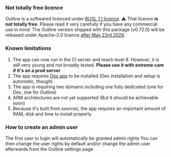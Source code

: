 ### Not totally free licence
Outline is a softwared licenced under [BUSL 1.1 licence](https://spdx.org/licenses/BUSL-1.1.html). 
⚠️ That licence **is not totally free**. Please read it very carefully if you have any commercial use in mind.
The Outline version shipped with this package (v0.72.0) will be released under Apache-2.0 licence [after May 23rd 2026](https://github.com/outline/outline/blob/151c2c731a94eefdda4e62f311308e9bd4615838/LICENSE).

### Known limitations

1. The app can now run in the CI server and reach level 8. However, it is still very young and not broadly tested. **Please use it with extreme care if it's on a prod server**
2. The app requires [Dex app](https://github.com/YunoHost-apps/dex_ynh) to be installed (Dex installation and setup is automatic, though)
3. The app is requiring two domains including one fully dedicated (one for Dex, one for Outline)
4. ARM architectures are not yet supported (But it should be achievable soon)
5. Because it's built from sources, the app requires an important amount of RAM, disk and time to install properly


### How to create an admin user

The first user to login will automatically be granted admin rights
You can then change the user rights by default and/or change the admin user afterwards from the Outline settings page
